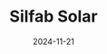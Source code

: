 ---  
layout: startup_page  
title: "Silfab Solar"  
id: "silfabsolar.com"  
permalink: "/silfabsolarsilfabsolar.com11212024/"  
website: "https://www.silfabsolar.com"  
funding_round: "Growth Round"  
funding_amount: "$100M"  
investors: "ARC Financial Corp., Breakwall Capital, SR Alternative Credit LLC"  
about: "Silfab Solar is North America's leading manufacturer of high-efficiency photovoltaic (PV) modules. They leverage over 40 years of experience and advanced technologies to produce top-rated solar modules for the North American market, focusing on reshoring production and increasing domestic content. The company operates state-of-the-art facilities in Washington, Canada, and South Carolina."  
markets: "Clean Energy, Renewable Energy, Solar Energy"  
hq: "Burlington, Washington, United States"  
founded_year: "2007"  
linkedin: "https://www.linkedin.com/company/silfab-ontario-inc-"  
twitter: "https://twitter.com/silfabsolar"  
instagram: ""  
facebook: "https://www.facebook.com/SilfabSolar"  
crunchbase: "https://www.crunchbase.com/organization/silfab-solar"  
pitchbook: "https://pitchbook.com/profiles/company/65188-18"  

date_display: "21-Nov-2024"  
date: "2024-11-21"

# SEO Optimization  
meta_title: "Silfab Solar - Growth Round Funding ($100M)"  
meta_description: "Silfab Solar, Silfab Solar is North America's leading manufacturer of high-efficiency photovoltaic (PV) modules. They leverage over 40 years of experience and advan..."  
meta_keywords: "Silfab Solar, Clean Energy, Renewable Energy, Solar Energy, Growth Round funding"  
canonical_url: "https://startup.projectstartups.com/silfabsolarsilfabsolar.com11212024/"  
---